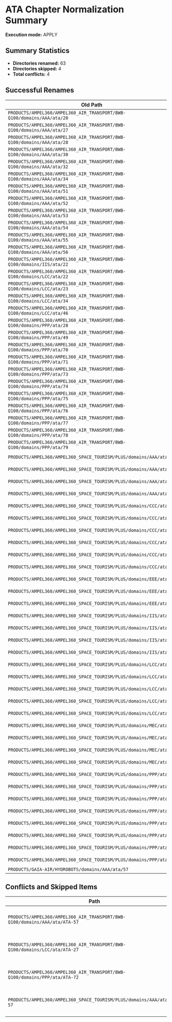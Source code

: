 # ATA Chapter Normalization Summary

**Execution mode:** APPLY

## Summary Statistics

- **Directories renamed:** 63
- **Directories skipped:** 4
- **Total conflicts:** 4

## Successful Renames

| Old Path | New Path |
|----------|----------|
| `PRODUCTS/AMPEL360/AMPEL360_AIR_TRANSPORT/BWB-Q100/domains/AAA/ata/20` | `PRODUCTS/AMPEL360/AMPEL360_AIR_TRANSPORT/BWB-Q100/domains/AAA/ata/ATA-20` |
| `PRODUCTS/AMPEL360/AMPEL360_AIR_TRANSPORT/BWB-Q100/domains/AAA/ata/27` | `PRODUCTS/AMPEL360/AMPEL360_AIR_TRANSPORT/BWB-Q100/domains/AAA/ata/ATA-27` |
| `PRODUCTS/AMPEL360/AMPEL360_AIR_TRANSPORT/BWB-Q100/domains/AAA/ata/28` | `PRODUCTS/AMPEL360/AMPEL360_AIR_TRANSPORT/BWB-Q100/domains/AAA/ata/ATA-28` |
| `PRODUCTS/AMPEL360/AMPEL360_AIR_TRANSPORT/BWB-Q100/domains/AAA/ata/30` | `PRODUCTS/AMPEL360/AMPEL360_AIR_TRANSPORT/BWB-Q100/domains/AAA/ata/ATA-30` |
| `PRODUCTS/AMPEL360/AMPEL360_AIR_TRANSPORT/BWB-Q100/domains/AAA/ata/32` | `PRODUCTS/AMPEL360/AMPEL360_AIR_TRANSPORT/BWB-Q100/domains/AAA/ata/ATA-32` |
| `PRODUCTS/AMPEL360/AMPEL360_AIR_TRANSPORT/BWB-Q100/domains/AAA/ata/34` | `PRODUCTS/AMPEL360/AMPEL360_AIR_TRANSPORT/BWB-Q100/domains/AAA/ata/ATA-34` |
| `PRODUCTS/AMPEL360/AMPEL360_AIR_TRANSPORT/BWB-Q100/domains/AAA/ata/51` | `PRODUCTS/AMPEL360/AMPEL360_AIR_TRANSPORT/BWB-Q100/domains/AAA/ata/ATA-51` |
| `PRODUCTS/AMPEL360/AMPEL360_AIR_TRANSPORT/BWB-Q100/domains/AAA/ata/52` | `PRODUCTS/AMPEL360/AMPEL360_AIR_TRANSPORT/BWB-Q100/domains/AAA/ata/ATA-52` |
| `PRODUCTS/AMPEL360/AMPEL360_AIR_TRANSPORT/BWB-Q100/domains/AAA/ata/53` | `PRODUCTS/AMPEL360/AMPEL360_AIR_TRANSPORT/BWB-Q100/domains/AAA/ata/ATA-53` |
| `PRODUCTS/AMPEL360/AMPEL360_AIR_TRANSPORT/BWB-Q100/domains/AAA/ata/54` | `PRODUCTS/AMPEL360/AMPEL360_AIR_TRANSPORT/BWB-Q100/domains/AAA/ata/ATA-54` |
| `PRODUCTS/AMPEL360/AMPEL360_AIR_TRANSPORT/BWB-Q100/domains/AAA/ata/55` | `PRODUCTS/AMPEL360/AMPEL360_AIR_TRANSPORT/BWB-Q100/domains/AAA/ata/ATA-55` |
| `PRODUCTS/AMPEL360/AMPEL360_AIR_TRANSPORT/BWB-Q100/domains/AAA/ata/56` | `PRODUCTS/AMPEL360/AMPEL360_AIR_TRANSPORT/BWB-Q100/domains/AAA/ata/ATA-56` |
| `PRODUCTS/AMPEL360/AMPEL360_AIR_TRANSPORT/BWB-Q100/domains/IIS/ata/22` | `PRODUCTS/AMPEL360/AMPEL360_AIR_TRANSPORT/BWB-Q100/domains/IIS/ata/ATA-22` |
| `PRODUCTS/AMPEL360/AMPEL360_AIR_TRANSPORT/BWB-Q100/domains/LCC/ata/22` | `PRODUCTS/AMPEL360/AMPEL360_AIR_TRANSPORT/BWB-Q100/domains/LCC/ata/ATA-22` |
| `PRODUCTS/AMPEL360/AMPEL360_AIR_TRANSPORT/BWB-Q100/domains/LCC/ata/23` | `PRODUCTS/AMPEL360/AMPEL360_AIR_TRANSPORT/BWB-Q100/domains/LCC/ata/ATA-23` |
| `PRODUCTS/AMPEL360/AMPEL360_AIR_TRANSPORT/BWB-Q100/domains/LCC/ata/34` | `PRODUCTS/AMPEL360/AMPEL360_AIR_TRANSPORT/BWB-Q100/domains/LCC/ata/ATA-34` |
| `PRODUCTS/AMPEL360/AMPEL360_AIR_TRANSPORT/BWB-Q100/domains/LCC/ata/46` | `PRODUCTS/AMPEL360/AMPEL360_AIR_TRANSPORT/BWB-Q100/domains/LCC/ata/ATA-46` |
| `PRODUCTS/AMPEL360/AMPEL360_AIR_TRANSPORT/BWB-Q100/domains/PPP/ata/28` | `PRODUCTS/AMPEL360/AMPEL360_AIR_TRANSPORT/BWB-Q100/domains/PPP/ata/ATA-28` |
| `PRODUCTS/AMPEL360/AMPEL360_AIR_TRANSPORT/BWB-Q100/domains/PPP/ata/49` | `PRODUCTS/AMPEL360/AMPEL360_AIR_TRANSPORT/BWB-Q100/domains/PPP/ata/ATA-49` |
| `PRODUCTS/AMPEL360/AMPEL360_AIR_TRANSPORT/BWB-Q100/domains/PPP/ata/70` | `PRODUCTS/AMPEL360/AMPEL360_AIR_TRANSPORT/BWB-Q100/domains/PPP/ata/ATA-70` |
| `PRODUCTS/AMPEL360/AMPEL360_AIR_TRANSPORT/BWB-Q100/domains/PPP/ata/71` | `PRODUCTS/AMPEL360/AMPEL360_AIR_TRANSPORT/BWB-Q100/domains/PPP/ata/ATA-71` |
| `PRODUCTS/AMPEL360/AMPEL360_AIR_TRANSPORT/BWB-Q100/domains/PPP/ata/73` | `PRODUCTS/AMPEL360/AMPEL360_AIR_TRANSPORT/BWB-Q100/domains/PPP/ata/ATA-73` |
| `PRODUCTS/AMPEL360/AMPEL360_AIR_TRANSPORT/BWB-Q100/domains/PPP/ata/74` | `PRODUCTS/AMPEL360/AMPEL360_AIR_TRANSPORT/BWB-Q100/domains/PPP/ata/ATA-74` |
| `PRODUCTS/AMPEL360/AMPEL360_AIR_TRANSPORT/BWB-Q100/domains/PPP/ata/75` | `PRODUCTS/AMPEL360/AMPEL360_AIR_TRANSPORT/BWB-Q100/domains/PPP/ata/ATA-75` |
| `PRODUCTS/AMPEL360/AMPEL360_AIR_TRANSPORT/BWB-Q100/domains/PPP/ata/76` | `PRODUCTS/AMPEL360/AMPEL360_AIR_TRANSPORT/BWB-Q100/domains/PPP/ata/ATA-76` |
| `PRODUCTS/AMPEL360/AMPEL360_AIR_TRANSPORT/BWB-Q100/domains/PPP/ata/77` | `PRODUCTS/AMPEL360/AMPEL360_AIR_TRANSPORT/BWB-Q100/domains/PPP/ata/ATA-77` |
| `PRODUCTS/AMPEL360/AMPEL360_AIR_TRANSPORT/BWB-Q100/domains/PPP/ata/78` | `PRODUCTS/AMPEL360/AMPEL360_AIR_TRANSPORT/BWB-Q100/domains/PPP/ata/ATA-78` |
| `PRODUCTS/AMPEL360/AMPEL360_AIR_TRANSPORT/BWB-Q100/domains/PPP/ata/79` | `PRODUCTS/AMPEL360/AMPEL360_AIR_TRANSPORT/BWB-Q100/domains/PPP/ata/ATA-79` |
| `PRODUCTS/AMPEL360/AMPEL360_SPACE_TOURISM/PLUS/domains/AAA/ata/32` | `PRODUCTS/AMPEL360/AMPEL360_SPACE_TOURISM/PLUS/domains/AAA/ata/ATA-32` |
| `PRODUCTS/AMPEL360/AMPEL360_SPACE_TOURISM/PLUS/domains/AAA/ata/51` | `PRODUCTS/AMPEL360/AMPEL360_SPACE_TOURISM/PLUS/domains/AAA/ata/ATA-51` |
| `PRODUCTS/AMPEL360/AMPEL360_SPACE_TOURISM/PLUS/domains/AAA/ata/53` | `PRODUCTS/AMPEL360/AMPEL360_SPACE_TOURISM/PLUS/domains/AAA/ata/ATA-53` |
| `PRODUCTS/AMPEL360/AMPEL360_SPACE_TOURISM/PLUS/domains/AAA/ata/55` | `PRODUCTS/AMPEL360/AMPEL360_SPACE_TOURISM/PLUS/domains/AAA/ata/ATA-55` |
| `PRODUCTS/AMPEL360/AMPEL360_SPACE_TOURISM/PLUS/domains/CCC/ata/11` | `PRODUCTS/AMPEL360/AMPEL360_SPACE_TOURISM/PLUS/domains/CCC/ata/ATA-11` |
| `PRODUCTS/AMPEL360/AMPEL360_SPACE_TOURISM/PLUS/domains/CCC/ata/25` | `PRODUCTS/AMPEL360/AMPEL360_SPACE_TOURISM/PLUS/domains/CCC/ata/ATA-25` |
| `PRODUCTS/AMPEL360/AMPEL360_SPACE_TOURISM/PLUS/domains/CCC/ata/31` | `PRODUCTS/AMPEL360/AMPEL360_SPACE_TOURISM/PLUS/domains/CCC/ata/ATA-31` |
| `PRODUCTS/AMPEL360/AMPEL360_SPACE_TOURISM/PLUS/domains/CCC/ata/33` | `PRODUCTS/AMPEL360/AMPEL360_SPACE_TOURISM/PLUS/domains/CCC/ata/ATA-33` |
| `PRODUCTS/AMPEL360/AMPEL360_SPACE_TOURISM/PLUS/domains/CCC/ata/35` | `PRODUCTS/AMPEL360/AMPEL360_SPACE_TOURISM/PLUS/domains/CCC/ata/ATA-35` |
| `PRODUCTS/AMPEL360/AMPEL360_SPACE_TOURISM/PLUS/domains/CCC/ata/38` | `PRODUCTS/AMPEL360/AMPEL360_SPACE_TOURISM/PLUS/domains/CCC/ata/ATA-38` |
| `PRODUCTS/AMPEL360/AMPEL360_SPACE_TOURISM/PLUS/domains/EEE/ata/24` | `PRODUCTS/AMPEL360/AMPEL360_SPACE_TOURISM/PLUS/domains/EEE/ata/ATA-24` |
| `PRODUCTS/AMPEL360/AMPEL360_SPACE_TOURISM/PLUS/domains/EEE/ata/33` | `PRODUCTS/AMPEL360/AMPEL360_SPACE_TOURISM/PLUS/domains/EEE/ata/ATA-33` |
| `PRODUCTS/AMPEL360/AMPEL360_SPACE_TOURISM/PLUS/domains/EEE/ata/42` | `PRODUCTS/AMPEL360/AMPEL360_SPACE_TOURISM/PLUS/domains/EEE/ata/ATA-42` |
| `PRODUCTS/AMPEL360/AMPEL360_SPACE_TOURISM/PLUS/domains/IIS/ata/22` | `PRODUCTS/AMPEL360/AMPEL360_SPACE_TOURISM/PLUS/domains/IIS/ata/ATA-22` |
| `PRODUCTS/AMPEL360/AMPEL360_SPACE_TOURISM/PLUS/domains/IIS/ata/42` | `PRODUCTS/AMPEL360/AMPEL360_SPACE_TOURISM/PLUS/domains/IIS/ata/ATA-42` |
| `PRODUCTS/AMPEL360/AMPEL360_SPACE_TOURISM/PLUS/domains/IIS/ata/45` | `PRODUCTS/AMPEL360/AMPEL360_SPACE_TOURISM/PLUS/domains/IIS/ata/ATA-45` |
| `PRODUCTS/AMPEL360/AMPEL360_SPACE_TOURISM/PLUS/domains/IIS/ata/46` | `PRODUCTS/AMPEL360/AMPEL360_SPACE_TOURISM/PLUS/domains/IIS/ata/ATA-46` |
| `PRODUCTS/AMPEL360/AMPEL360_SPACE_TOURISM/PLUS/domains/LCC/ata/22` | `PRODUCTS/AMPEL360/AMPEL360_SPACE_TOURISM/PLUS/domains/LCC/ata/ATA-22` |
| `PRODUCTS/AMPEL360/AMPEL360_SPACE_TOURISM/PLUS/domains/LCC/ata/23` | `PRODUCTS/AMPEL360/AMPEL360_SPACE_TOURISM/PLUS/domains/LCC/ata/ATA-23` |
| `PRODUCTS/AMPEL360/AMPEL360_SPACE_TOURISM/PLUS/domains/LCC/ata/27` | `PRODUCTS/AMPEL360/AMPEL360_SPACE_TOURISM/PLUS/domains/LCC/ata/ATA-27` |
| `PRODUCTS/AMPEL360/AMPEL360_SPACE_TOURISM/PLUS/domains/LCC/ata/34` | `PRODUCTS/AMPEL360/AMPEL360_SPACE_TOURISM/PLUS/domains/LCC/ata/ATA-34` |
| `PRODUCTS/AMPEL360/AMPEL360_SPACE_TOURISM/PLUS/domains/LCC/ata/46` | `PRODUCTS/AMPEL360/AMPEL360_SPACE_TOURISM/PLUS/domains/LCC/ata/ATA-46` |
| `PRODUCTS/AMPEL360/AMPEL360_SPACE_TOURISM/PLUS/domains/MEC/ata/26` | `PRODUCTS/AMPEL360/AMPEL360_SPACE_TOURISM/PLUS/domains/MEC/ata/ATA-26` |
| `PRODUCTS/AMPEL360/AMPEL360_SPACE_TOURISM/PLUS/domains/MEC/ata/28` | `PRODUCTS/AMPEL360/AMPEL360_SPACE_TOURISM/PLUS/domains/MEC/ata/ATA-28` |
| `PRODUCTS/AMPEL360/AMPEL360_SPACE_TOURISM/PLUS/domains/MEC/ata/36` | `PRODUCTS/AMPEL360/AMPEL360_SPACE_TOURISM/PLUS/domains/MEC/ata/ATA-36` |
| `PRODUCTS/AMPEL360/AMPEL360_SPACE_TOURISM/PLUS/domains/MEC/ata/47` | `PRODUCTS/AMPEL360/AMPEL360_SPACE_TOURISM/PLUS/domains/MEC/ata/ATA-47` |
| `PRODUCTS/AMPEL360/AMPEL360_SPACE_TOURISM/PLUS/domains/PPP/ata/71` | `PRODUCTS/AMPEL360/AMPEL360_SPACE_TOURISM/PLUS/domains/PPP/ata/ATA-71` |
| `PRODUCTS/AMPEL360/AMPEL360_SPACE_TOURISM/PLUS/domains/PPP/ata/72` | `PRODUCTS/AMPEL360/AMPEL360_SPACE_TOURISM/PLUS/domains/PPP/ata/ATA-72` |
| `PRODUCTS/AMPEL360/AMPEL360_SPACE_TOURISM/PLUS/domains/PPP/ata/73` | `PRODUCTS/AMPEL360/AMPEL360_SPACE_TOURISM/PLUS/domains/PPP/ata/ATA-73` |
| `PRODUCTS/AMPEL360/AMPEL360_SPACE_TOURISM/PLUS/domains/PPP/ata/74` | `PRODUCTS/AMPEL360/AMPEL360_SPACE_TOURISM/PLUS/domains/PPP/ata/ATA-74` |
| `PRODUCTS/AMPEL360/AMPEL360_SPACE_TOURISM/PLUS/domains/PPP/ata/75` | `PRODUCTS/AMPEL360/AMPEL360_SPACE_TOURISM/PLUS/domains/PPP/ata/ATA-75` |
| `PRODUCTS/AMPEL360/AMPEL360_SPACE_TOURISM/PLUS/domains/PPP/ata/76` | `PRODUCTS/AMPEL360/AMPEL360_SPACE_TOURISM/PLUS/domains/PPP/ata/ATA-76` |
| `PRODUCTS/AMPEL360/AMPEL360_SPACE_TOURISM/PLUS/domains/PPP/ata/77` | `PRODUCTS/AMPEL360/AMPEL360_SPACE_TOURISM/PLUS/domains/PPP/ata/ATA-77` |
| `PRODUCTS/AMPEL360/AMPEL360_SPACE_TOURISM/PLUS/domains/PPP/ata/78` | `PRODUCTS/AMPEL360/AMPEL360_SPACE_TOURISM/PLUS/domains/PPP/ata/ATA-78` |
| `PRODUCTS/GAIA-AIR/HYDROBOTS/domains/AAA/ata/57` | `PRODUCTS/GAIA-AIR/HYDROBOTS/domains/AAA/ata/ATA-57` |

## Conflicts and Skipped Items

| Path | Reason | Action |
|------|--------|--------|
| `PRODUCTS/AMPEL360/AMPEL360_AIR_TRANSPORT/BWB-Q100/domains/AAA/ata/ATA-57` | Target directory already exists | blocked |
| `PRODUCTS/AMPEL360/AMPEL360_AIR_TRANSPORT/BWB-Q100/domains/LCC/ata/ATA-27` | Target directory already exists | blocked |
| `PRODUCTS/AMPEL360/AMPEL360_AIR_TRANSPORT/BWB-Q100/domains/PPP/ata/ATA-72` | Target directory already exists | blocked |
| `PRODUCTS/AMPEL360/AMPEL360_SPACE_TOURISM/PLUS/domains/AAA/ata/ATA-57` | Target directory already exists | blocked |
